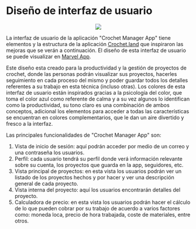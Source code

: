 
# Diseño de interfaz de usuario
<p align="center">
    <img src="https://i.postimg.cc/JnxBDLkd/Crochet-Manager-App.png">
</p>

La interfaz de usuario de la aplicación "Crochet Manager App" tiene elementos y la estructura de la aplicación [Crochet.land](https://play.google.com/store/apps/details?id=land.crochet.app&hl=en&gl=US) que inspiraron las mejoras que se verán a continuación.
El diseño de esta interfaz de usuario se puede visualizar en [Marvel App](https://marvelapp.com/prototype/2i8d61b6).

Este diseño esta creado para la productividad y la gestión de proyectos de crochet, donde las personas podrán visualizar sus proyectos, hacerles seguimiento en cada proceso del mismo y poder guardar todos los detalles referentes a su trabajo en esta técnica (incluso otras).
Los colores de esta interfaz de usuario están inspirados gracias a la psicología del color, que toma el color azul como referente de calma y a su vez algunos lo identifican como la productividad, su tono claro es una combinación de ambos conceptos, adicional los elementos para acceder a todas las características se encuentran en colores complementarios, que le dan un aire divertido y fresco a la interfaz.

Las principales funcionalidades de "Crochet Manager App" son:
1. Vista de inicio de sesión: aquí podrán acceder por medio de un correo y una contraseña los usuarios.
2. Perfil: cada usuario tendrá su perfil donde verá información relevante sobre su cuenta, los proyectos que guarda en la app, seguidores, etc.
3. Vista principal de proyectos: en esta vista los usuarios podrán ver un listado de los proyectos hechos y por hacer y ver una descripción general de cada proyecto.
4. Vista interna del proyecto: aquí los usuarios encontrarán detalles del proyecto.
5. Calculadora de precio: en esta vista los usuarios podrán hacer el cálculo de lo que pueden cobrar por su trabajo de acuerdo a varios factores como: moneda loca, precio de hora trabajada, coste de materiales, entre otros.
